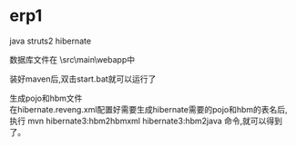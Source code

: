 erp1
====

java  struts2 hibernate  



数据库文件在   \src\main\webapp中

装好maven后,双击start.bat就可以运行了


生成pojo和hbm文件    
在hibernate.reveng.xml配置好需要生成hibernate需要的pojo和hbm的表名后,
执行 mvn hibernate3:hbm2hbmxml hibernate3:hbm2java  命令,就可以得到了。